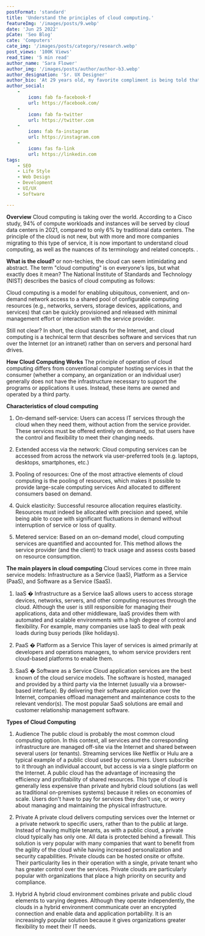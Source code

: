 ```yaml
---
postFormat: 'standard'
title: 'Understand the principles of cloud computing.'
featureImg: '/images/posts/9.webp'
date: 'Jun 25 2022'
pCate: 'Seo Blog'
cate: 'Computers'
cate_img: '/images/posts/category/research.webp'
post_views: '100K Views'
read_time: '5 min read'
author_name: 'Sara Flower'
author_img: '/images/posts/author/author-b3.webp'
author_designation: 'Sr. UX Designer'
author_bio: 'At 29 years old, my favorite compliment is being told that I look like my mom. Seeing myself in her image, like this daughter up top, makes me so proud of how far I�ve come, and so thankful for where I come from.'
author_social:
    -
        icon: fab fa-facebook-f
        url: https://facebook.com/
    -
        icon: fab fa-twitter
        url: https://twitter.com
    -
        icon: fab fa-instagram
        url: https://instagram.com
    - 
        icon: fas fa-link
        url: https://linkedin.com
tags: 
    - SEO
    - Life Style
    - Web Design
    - Development
    - UI/UX
    - Software

---
```


**Overview**
Cloud computing is taking over the world. According to a Cisco study, 94% of compute workloads and instances will be served by cloud data centers in 2021, compared to only 6% by traditional data centers. The principle of the cloud is not new, but with more and more companies migrating to this type of service, it is now important to understand cloud computing, as well as the nuances of its terminology and related concepts. .

**What is the cloud?**
or non-techies, the cloud can seem intimidating and abstract. The term "cloud computing" is on everyone's lips, but what exactly does it mean? The National Institute of Standards and Technology (NIST) describes the basics of cloud computing as follows:

Cloud computing is a model for enabling ubiquitous, convenient, and on-demand network access to a shared pool of configurable computing resources (e.g., networks, servers, storage devices, applications, and services) that can be quickly provisioned and released with minimal management effort or interaction with the service provider.

Still not clear? In short, the cloud stands for the Internet, and cloud computing is a technical term that describes software and services that run over the Internet (or an intranet) rather than on servers and personal hard drives.

**How Cloud Computing Works**
The principle of operation of cloud computing differs from conventional computer hosting services in that the consumer (whether a company, an organization or an individual user) generally does not have the infrastructure necessary to support the programs or applications it uses. Instead, these items are owned and operated by a third party.

**Characteristics of cloud computing**
1. On-demand self-service: Users can access IT services through the cloud when they need them, without action from the service provider. These services must be offered entirely on demand, so that users have the control and flexibility to meet their changing needs.

2. Extended access via the network: Cloud computing services can be accessed from across the network via user-preferred tools (e.g. laptops, desktops, smartphones, etc.)

3. Pooling of resources: One of the most attractive elements of cloud computing is the pooling of resources, which makes it possible to provide large-scale computing services And allocated to different consumers based on demand.

4. Quick elasticity: Successful resource allocation requires elasticity. Resources must indeed be allocated with precision and speed, while being able to cope with significant fluctuations in demand without interruption of service or loss of quality.

5. Metered service: Based on an on-demand model, cloud computing services are quantified and accounted for. This method allows the service provider (and the client) to track usage and assess costs based on resource consumption.

**The main players in cloud computing**
Cloud services come in three main service models: Infrastructure as a Service (IaaS), Platform as a Service (PaaS), and Software as a Service (SaaS).

1. IaaS � Infrastructure as a Service
IaaS allows users to access storage devices, networks, servers, and other computing resources through the cloud. Although the user is still responsible for managing their applications, data and other middleware, IaaS provides them with automated and scalable environments with a high degree of control and flexibility. For example, many companies use IaaS to deal with peak loads during busy periods (like holidays).

2. PaaS � Platform as a Service
This layer of services is aimed primarily at developers and operations managers, to whom service providers rent cloud-based platforms to enable them.

3. SaaS � Software as a Service
Cloud application services are the best known of the cloud service models. The software is hosted, managed and provided by a third party via the Internet (usually via a browser-based interface). By delivering their software application over the Internet, companies offload management and maintenance costs to the relevant vendor(s). The most popular SaaS solutions are email and customer relationship management software.

**Types of Cloud Computing**
1. Audience
The public cloud is probably the most common cloud computing option. In this context, all services and the corresponding infrastructure are managed off-site via the Internet and shared between several users (or tenants). Streaming services like Netflix or Hulu are a typical example of a public cloud used by consumers. Users subscribe to it through an individual account, but access is via a single platform on the Internet. A public cloud has the advantage of increasing the efficiency and profitability of shared resources. This type of cloud is generally less expensive than private and hybrid cloud solutions (as well as traditional on-premises systems) because it relies on economies of scale. Users don't have to pay for services they don't use, or worry about managing and maintaining the physical infrastructure.

2. Private
A private cloud delivers computing services over the Internet or a private network to specific users, rather than to the public at large. Instead of having multiple tenants, as with a public cloud, a private cloud typically has only one. All data is protected behind a firewall. This solution is very popular with many companies that want to benefit from the agility of the cloud while having increased personalization and security capabilities. Private clouds can be hosted onsite or offsite. Their particularity lies in their operation with a single, private tenant who has greater control over the services. Private clouds are particularly popular with organizations that place a high priority on security and compliance.

3. Hybrid
A hybrid cloud environment combines private and public cloud elements to varying degrees. Although they operate independently, the clouds in a hybrid environment communicate over an encrypted connection and enable data and application portability. It is an increasingly popular solution because it gives organizations greater flexibility to meet their IT needs.


